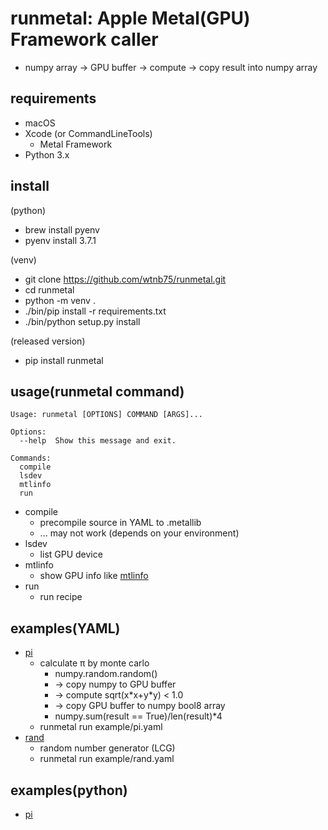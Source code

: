 # runmetal: Apple Metal(GPU) Framework caller

- numpy array -> GPU buffer -> compute -> copy result into numpy array

## requirements

- macOS
- Xcode (or CommandLineTools)
    - Metal Framework
- Python 3.x

## install

(python)
- brew install pyenv
- pyenv install 3.7.1

(venv)
- git clone https://github.com/wtnb75/runmetal.git
- cd runmetal
- python -m venv .
- ./bin/pip install -r requirements.txt
- ./bin/python setup.py install

(released version)
- pip install runmetal

## usage(runmetal command)

```
Usage: runmetal [OPTIONS] COMMAND [ARGS]...

Options:
  --help  Show this message and exit.

Commands:
  compile
  lsdev
  mtlinfo
  run
```

- compile
    - precompile source in YAML to .metallib
    - ... may not work (depends on your environment)
- lsdev
    - list GPU device
- mtlinfo
    - show GPU info like [mtlinfo](https://dmitri.shuralyov.com/gpu/mtl)
- run
    - run recipe

## examples(YAML)

- [pi](example/pi.yaml)
    - calculate π by monte carlo
        - numpy.random.random()
        - -> copy numpy to GPU buffer
        - -> compute sqrt(x\*x+y\*y) < 1.0
        - -> copy GPU buffer to numpy bool8 array
        - numpy.sum(result == True)/len(result)*4
    - runmetal run example/pi.yaml
- [rand](example/rand.yaml)
    - random number generator (LCG)
    - runmetal run example/rand.yaml

## examples(python)

- [pi](example.pi.ipynb)

